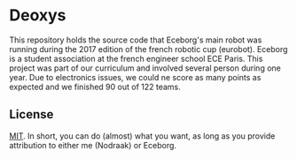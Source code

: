 
# Deoxys

This repository holds the source code that Eceborg's main robot was running during the 2017 edition of the french robotic cup (eurobot).
Eceborg is a student association at the french engineer school ECE Paris.
This project was part of our curriculum and involved several person during one year.
Due to electronics issues, we could ne score as many points as expected and we finished 90 out of 122 teams.

## License

[MIT](https://choosealicense.com/licenses/mit/). In short, you can do (almost) what you want, as long as you provide attribution to either me (Nodraak) or Eceborg.
